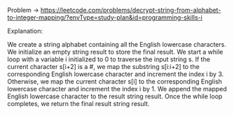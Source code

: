Problem -> <https://leetcode.com/problems/decrypt-string-from-alphabet-to-integer-mapping/?envType=study-plan&id=programming-skills-i>

Explanation:

We create a string alphabet containing all the English lowercase characters.
We initialize an empty string result to store the final result.
We start a while loop with a variable i initialized to 0 to traverse the input string s.
If the current character s[i+2] is a #, we map the substring s[i:i+2] to the corresponding English lowercase character and increment the index i by 3.
Otherwise, we map the current character s[i] to the corresponding English lowercase character and increment the index i by 1.
We append the mapped English lowercase character to the result string result.
Once the while loop completes, we return the final result string result.
